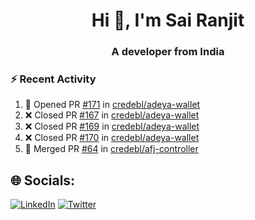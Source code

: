 <h1 align="center">Hi 👋, I'm Sai Ranjit</h1>
<h3 align="center">A developer from India</h3>

### :zap: Recent Activity

<!--START_SECTION:activity-->
1. 💪 Opened PR [#171](https://github.com/credebl/adeya-wallet/pull/171) in [credebl/adeya-wallet](https://github.com/credebl/adeya-wallet)
2. ❌ Closed PR [#167](https://github.com/credebl/adeya-wallet/pull/167) in [credebl/adeya-wallet](https://github.com/credebl/adeya-wallet)
3. ❌ Closed PR [#169](https://github.com/credebl/adeya-wallet/pull/169) in [credebl/adeya-wallet](https://github.com/credebl/adeya-wallet)
4. ❌ Closed PR [#170](https://github.com/credebl/adeya-wallet/pull/170) in [credebl/adeya-wallet](https://github.com/credebl/adeya-wallet)
5. 🎉 Merged PR [#64](https://github.com/credebl/afj-controller/pull/64) in [credebl/afj-controller](https://github.com/credebl/afj-controller)
<!--END_SECTION:activity-->

## 🌐 Socials:
[![LinkedIn](https://img.shields.io/badge/LinkedIn-%230077B5.svg?logo=linkedin&logoColor=white)](https://linkedin.com/in/sairanjit) [![Twitter](https://img.shields.io/badge/Twitter-%231DA1F2.svg?logo=Twitter&logoColor=white)](https://twitter.com/sairanjit_) 

